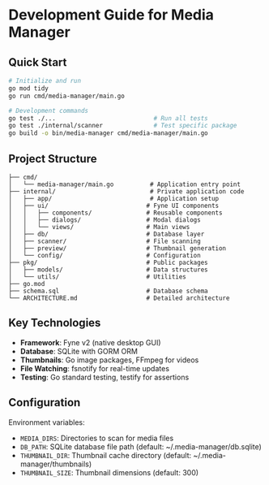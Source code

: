 # Development Guide for Media Manager

## Quick Start
```bash
# Initialize and run
go mod tidy
go run cmd/media-manager/main.go

# Development commands
go test ./...                           # Run all tests
go test ./internal/scanner              # Test specific package
go build -o bin/media-manager cmd/media-manager/main.go
```

## Project Structure
```
├── cmd/
│   └── media-manager/main.go          # Application entry point
├── internal/                          # Private application code
│   ├── app/                           # Application setup
│   ├── ui/                           # Fyne UI components
│   │   ├── components/               # Reusable components
│   │   ├── dialogs/                  # Modal dialogs
│   │   └── views/                    # Main views
│   ├── db/                           # Database layer
│   ├── scanner/                      # File scanning
│   ├── preview/                      # Thumbnail generation
│   └── config/                       # Configuration
├── pkg/                              # Public packages
│   ├── models/                       # Data structures
│   └── utils/                        # Utilities
├── go.mod
├── schema.sql                        # Database schema
└── ARCHITECTURE.md                   # Detailed architecture
```

## Key Technologies
- **Framework**: Fyne v2 (native desktop GUI)
- **Database**: SQLite with GORM ORM
- **Thumbnails**: Go image packages, FFmpeg for videos
- **File Watching**: fsnotify for real-time updates
- **Testing**: Go standard testing, testify for assertions

## Configuration
Environment variables:
- `MEDIA_DIRS`: Directories to scan for media files
- `DB_PATH`: SQLite database file path (default: ~/.media-manager/db.sqlite)
- `THUMBNAIL_DIR`: Thumbnail cache directory (default: ~/.media-manager/thumbnails)
- `THUMBNAIL_SIZE`: Thumbnail dimensions (default: 300)